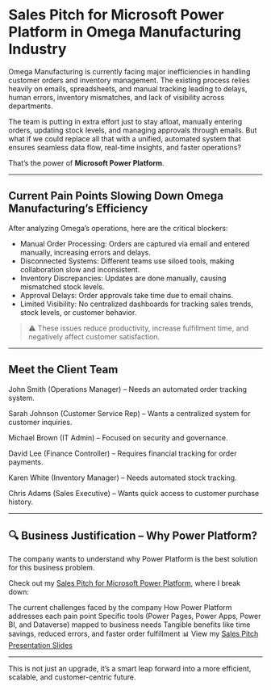 # Sales Pitch for Microsoft Power Platform in Omega Manufacturing Industry

Omega Manufacturing is currently facing major inefficiencies in handling customer orders and inventory management. The existing process relies heavily on emails, spreadsheets, and manual tracking leading to delays, human errors, inventory mismatches, and lack of visibility across departments.

The team is putting in extra effort just to stay afloat, manually entering orders, updating stock levels, and managing approvals through emails. But what if we could replace all that with a unified, automated system that ensures seamless data flow, real-time insights, and faster operations?

That’s the power of **Microsoft Power Platform**. 

---

## Current Pain Points Slowing Down Omega Manufacturing’s Efficiency

After analyzing Omega’s operations, here are the critical blockers:

- Manual Order Processing: Orders are captured via email and entered manually, increasing errors and delays.  
- Disconnected Systems: Different teams use siloed tools, making collaboration slow and inconsistent.  
- Inventory Discrepancies: Updates are done manually, causing mismatched stock levels.  
- Approval Delays: Order approvals take time due to email chains.  
- Limited Visibility: No centralized dashboards for tracking sales trends, stock levels, or customer behavior.

> ⚠ These issues reduce productivity, increase fulfillment time, and negatively affect customer satisfaction.

---

## Meet the Client Team

John Smith (Operations Manager) – Needs an automated order tracking system.

Sarah Johnson (Customer Service Rep) – Wants a centralized system for customer inquiries.

Michael Brown (IT Admin) – Focused on security and governance.

David Lee (Finance Controller) – Requires financial tracking for order payments.

Karen White (Inventory Manager) – Needs automated stock tracking.

Chris Adams (Sales Executive) – Wants quick access to customer purchase history.

---

## 🔍 Business Justification – Why Power Platform?
The company wants to understand why Power Platform is the best solution for this business problem.

Check out my [Sales Pitch for Microsoft Power Platform](https://github.com/Ayanfe401/Business-Efficiency-and-Digital-Transformation-with-Microsoft-Power-Platform/blob/main/Sales%20Pitch.md), where I break down:

The current challenges faced by the company
How Power Platform addresses each pain point
Specific tools (Power Pages, Power Apps, Power BI, and Dataverse) mapped to business needs
Tangible benefits like time savings, reduced errors, and faster order fulfillment
📊 View my [Sales Pitch Presentation Slides](https://1drv.ms/p/c/03cfc99376a3ee7d/EUa8Ny6xH4JPhC6wXhIKDF4BhzV5m7QF8tQIru6z44R5DQ)

---


This is not just an upgrade, it’s a smart leap forward into a more efficient, scalable, and customer-centric future.

